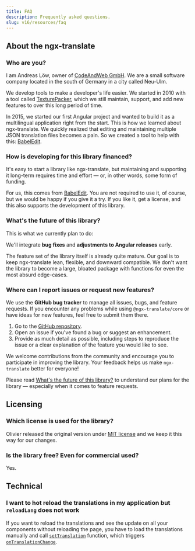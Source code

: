 ```yaml
---
title: FAQ
description: Frequently asked questions.
slug: v16/resources/faq
---
```


## About the ngx-translate

### Who are you?

I am Andreas Löw, owner of [CodeAndWeb GmbH](https://www.codeandweb.com). We are a small
software company located in the south of Germany in a city called Neu-Ulm.

We develop tools to make a developer's life easier. We started in 2010 with a tool called
[TexturePacker](https://www.codeandweb.com/texturepacker), which we still maintain, support,
and add new features to over this long period of time.

In 2015, we started our first Angular project and wanted to build it as a multilingual
application right from the start. This is how we learned about ngx-translate.
We quickly realized that editing and maintaining multiple JSON translation files becomes
a pain. So we created a tool to help with this:
[BabelEdit](https://www.codeandweb.com/babeledit).

### How is developing for this library financed?

It's easy to start a library like ngx-translate, but maintaining and supporting it
long-term requires time and effort — or, in other words, some form of funding.

For us, this comes from [BabelEdit](https://www.codeandweb.com/babeledit).
You are not required to use it, of course, but we would be happy if you give it a try.
If you like it, get a license, and this also supports the development of this library.

### What's the future of this library?

This is what we currently plan to do:

We'll integrate **bug fixes** and **adjustments to Angular releases** early.

The feature set of the library itself is already quite mature. Our goal is to
keep ngx-translate lean, flexible, and downward compatible. We don't want the
library to become a large, bloated package with functions for even the most absurd
edge-cases.

### Where can I report issues or request new features?

We use the **GitHub bug tracker** to manage all issues, bugs, and feature requests.
If you encounter any problems while using `@ngx-translate/core` or have ideas for
new features, feel free to submit them there.

1. Go to the [GitHub repository](https://github.com/codeandweb/ngx-translate).
2. Open an issue if you've found a bug or suggest an enhancement.
3. Provide as much detail as possible, including steps to reproduce the issue or a clear
   explanation of the feature you would like to see.

We welcome contributions from the community and encourage you to participate in improving
the library. Your feedback helps us make `ngx-translate` better for everyone!

Please read [What's the future of this library?](#whats-the-future-of-this-library) to
understand our plans for the library — especially when it comes to feature requests.

## Licensing

### Which license is used for the library?

Olivier released the original version under [MIT license](https://opensource.org/license/mit) and
we keep it this way
for our changes.

### Is the library free? Even for commercial used?

Yes.

## Technical

### I want to hot reload the translations in my application but `reloadLang` does not work

If you want to reload the translations and see the update on all your components
without reloading the page, you have to load the translations manually and call
[`setTranslation`](/v16/reference/translate-service-api/#settranslation) function, which
triggers [`onTranslationChange`](/v16/reference/translate-service-api/#ontranslationchange-event-emitter).
